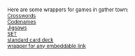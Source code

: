 <html>
<head>
<title>Site index</title>
<meta name="description" content="For use in Gather" />
</head>
<body>

<p style="font-size:1.2vw"> Here are some wrappers for games in gather town:
<br><a href="xwordwrapper.html">Crosswords</a>
<br><a href="codenameswrapper.html">Codenames</a>
<br><a href="jigsawwrapper.html">Jigsaws</a>
<br><a href="setwrapper.html">SET</a>
<br><a href="cardswrapper.html">standard card deck</a>
<br><a href="anythingwrapper.html">wrapper for any embeddable link</a>



</p>

</body>
</html>


